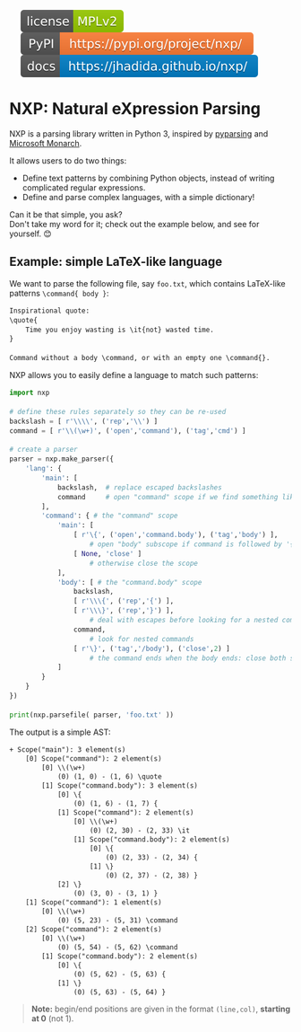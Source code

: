 
<a href="https://choosealicense.com/licenses/mpl-2.0/"><img src="assets/license.svg" alt="License: MPLv2" align="middle" style="margin: 0 20px"></a>
<a href="https://pypi.org/project/nxp/"><img src="assets/pypi.svg" alt="PyPI: nxp" align="middle" style="margin: 0 20px"></a>
<a href="https://jhadida.github.io/nxp/"><img src="assets/docs.svg" alt="Documentation" align="middle" style="margin: 0 20px"></a>

# NXP: Natural eXpression Parsing

NXP is a parsing library written in Python 3, inspired by [pyparsing](https://github.com/pyparsing/pyparsing) and [Microsoft Monarch](https://microsoft.github.io/monaco-editor/monarch.html). 

It allows users to do two things:

- Define text patterns by combining Python objects, instead of writing complicated regular expressions.
- Define and parse complex languages, with a simple dictionary!

Can it be that simple, you ask? <br/>
Don't take my word for it; check out the example below, and see for yourself. :blush:

## Example: simple LaTeX-like language

We want to parse the following file, say `foo.txt`, which contains LaTeX-like patterns `\command{ body }`:
```txt
Inspirational quote:
\quote{
    Time you enjoy wasting is \it{not} wasted time.
}

Command without a body \command, or with an empty one \command{}.
```

NXP allows you to easily define a language to match such patterns:
```py
import nxp

# define these rules separately so they can be re-used
backslash = [ r'\\\\', ('rep','\\') ] 
command = [ r'\\(\w+)', ('open','command'), ('tag','cmd') ] 

# create a parser
parser = nxp.make_parser({
	'lang': {
		'main': [
			backslash,  # replace escaped backslashes
			command     # open "command" scope if we find something like '\word'
		],
		'command': { # the "command" scope
			'main': [
				[ r'\{', ('open','command.body'), ('tag','body') ],
					# open "body" subscope if command is followed by '{'
				[ None, 'close' ] 
					# otherwise close the scope
			],
			'body': [ # the "command.body" scope
				backslash,
				[ r'\\\{', ('rep','{') ],
				[ r'\\\}', ('rep','}') ],
					# deal with escapes before looking for a nested command
				command, 
					# look for nested commands
				[ r'\}', ('tag','/body'), ('close',2) ]
					# the command ends when the body ends: close both scopes
			]
		}
	}
})

print(nxp.parsefile( parser, 'foo.txt' ))
```

The output is a simple AST:
```
+ Scope("main"): 3 element(s)
	[0] Scope("command"): 2 element(s)
		[0] \\(\w+)
			(0) (1, 0) - (1, 6) \quote
		[1] Scope("command.body"): 3 element(s)
			[0] \{
				(0) (1, 6) - (1, 7) {
			[1] Scope("command"): 2 element(s)
				[0] \\(\w+)
					(0) (2, 30) - (2, 33) \it
				[1] Scope("command.body"): 2 element(s)
					[0] \{
						(0) (2, 33) - (2, 34) {
					[1] \}
						(0) (2, 37) - (2, 38) }
			[2] \}
				(0) (3, 0) - (3, 1) }
	[1] Scope("command"): 1 element(s)
		[0] \\(\w+)
			(0) (5, 23) - (5, 31) \command
	[2] Scope("command"): 2 element(s)
		[0] \\(\w+)
			(0) (5, 54) - (5, 62) \command
		[1] Scope("command.body"): 2 element(s)
			[0] \{
				(0) (5, 62) - (5, 63) {
			[1] \}
				(0) (5, 63) - (5, 64) }
```

> **Note:** begin/end positions are given in the format `(line,col)`, **starting at 0** (not 1).
